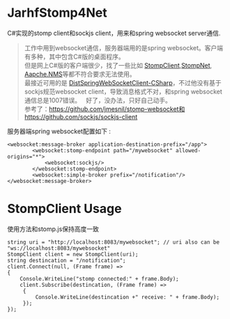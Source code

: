# JarhfStomp4Net
C#实现的stomp client和sockjs client，用来和spring websocket server通信.  

> 工作中用到websocket通信，服务器端用的是spring websocket。客户端有多种，其中包含C#版的桌面程序。  
但是网上C#版的客户端很少，找了一些比如 [StompClient](https://github.com/Code-Sharp/StompSharp),[StompNet](https://github.com/krlito/StompNet), [Aapche.NMS](http://activemq.apache.org/nms/)等都不符合要求无法使用。  
最接近可用的是 [DistSpringWebSocketClient-CSharp](https://github.com/DistChen/DistSpringWebsocketClient-CSharp)，不过他没有基于sockjs规范websocket client，导致消息格式不对，和spring websocket通信总是1007错误。  
好了，没办法，只好自己动手。  
参考了：https://github.com/jmesnil/stomp-websocket和https://github.com/sockjs/sockjs-client


服务器端spring websocket配置如下 :
```
<websocket:message-broker application-destination-prefix="/app">
        <websocket:stomp-endpoint path="/mywebsocket" allowed-origins="*">
            <websocket:sockjs/>
        </websocket:stomp-endpoint>
        <websocket:simple-broker prefix="/notification"/>       
</websocket:message-broker>
```

# StompClient Usage
使用方法和stomp.js保持高度一致

```
string uri = "http://localhost:8083/mywebsocket"; // uri also can be "ws://localhost:8083/mywebsocket"
StompClient client = new StompClient(uri);
string destincation = "/notification";
client.Connect(null, (Frame frame) =>
{
	Console.WriteLine("stomp connected:" + frame.Body);
	client.Subscribe(destincation, (Frame frame) =>
	 {
		 Console.WriteLine(destincation +" receive: " + frame.Body);
	 });
});
```
